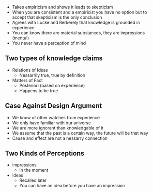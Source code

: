 - Takes empiricism and shows it leads to skepticism
- When you are consistent and a empiricist you have no option but to accept that skepticism is the only conclusion
- Agrees with Locke and Berkerely that knowledge is grounded in experience
- You can know there are material substances, they are impressions (mental)
- You never have a perception of mind 

## Two types of knowledge claims
- Relations of Ideas
	- Nessarrily true, true by definition
- Matters of Fact
	- Posteriori (based on experience)
	- Happens to be true
	 
## Case Against Design Argument
- We know of other watches from experience
- We only have familiar with our universe
- We are more ignorant than knowledgable of it
- We assume that the past is a certain way, the future will be that way
- Cause and effect are not a nessarry connection

## Two Kinds of Perceptions
- Impressions
	- In the moment
- Ideas
	- Recalled later
	- You can have an idea before you have an impression 
